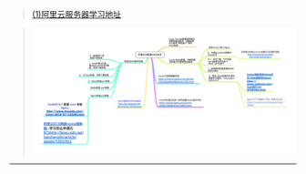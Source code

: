
>[(1)阿里云服务器学习地址](https://help.aliyun.com/document_detail/25367.html?spm=5176.product25365.6.539.HghrSEd)

>![阿里ECS配置https支持](阿里ECS配置https支持.png)
---
